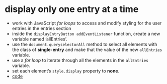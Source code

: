 # display only one entry at a time

-   work with JavaScript *for loops* to access and modify styling for the user entries in the entries section
-   inside the `displayEntryButton addEventListener` function, create a new variable named &rsquo;allEntries&rsquo;.
-   use the `document.queryselectorAll` method to select all elements with the class of **single-entry** and make that the value of the new `allEntries` variable.
-   use a *for loop* to iterate through all the elements in the `allEntries` variable.
-   set each element&rsquo;s `style.display` property to **none**.
-   [code](app.js)
